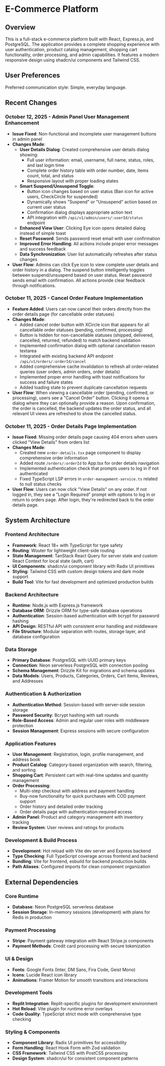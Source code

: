 # E-Commerce Platform

## Overview

This is a full-stack e-commerce platform built with React, Express.js, and PostgreSQL. The application provides a complete shopping experience with user authentication, product catalog management, shopping cart functionality, order processing, and admin capabilities. It features a modern responsive design using shadcn/ui components and Tailwind CSS.

## User Preferences

Preferred communication style: Simple, everyday language.

## Recent Changes

### October 12, 2025 - Admin Panel User Management Enhancement
- **Issue Fixed**: Non-functional and incomplete user management buttons in admin panel
- **Changes Made**:
  - **User Details Dialog**: Created comprehensive user details dialog showing:
    - Full user information: email, username, full name, status, roles, and last login time
    - Complete order history table with order number, date, items count, total, and status
    - Responsive layout with proper loading states
  - **Smart Suspend/Unsuspend Toggle**: 
    - Button icon changes based on user status (Ban icon for active users, CheckCircle for suspended)
    - Dynamically shows "Suspend" or "Unsuspend" action based on current user status
    - Confirmation dialog displays appropriate action text
    - API integration with `/api/v1/admin/users/:userId/status` endpoint
  - **Enhanced View User**: Clicking Eye icon opens detailed dialog instead of simple toast
  - **Reset Password**: Sends password reset email with user confirmation
  - **Improved Error Handling**: All actions include proper error messages and success feedback
  - **Data Synchronization**: User list automatically refreshes after status changes
- **User Flow**: Admins can click Eye icon to view complete user details and order history in a dialog. The suspend button intelligently toggles between suspend/unsuspend based on user status. Reset password sends email with confirmation. All actions provide clear feedback through notifications.

### October 11, 2025 - Cancel Order Feature Implementation
- **Feature Added**: Users can now cancel their orders directly from the order details page (for cancellable order statuses)
- **Changes Made**:
  - Added cancel order button with XCircle icon that appears for all cancellable order statuses (pending, confirmed, processing)
  - Button is hidden for non-cancellable statuses (shipped, delivered, cancelled, returned, refunded) to match backend validation
  - Implemented confirmation dialog with optional cancellation reason textarea
  - Integrated with existing backend API endpoint `/api/v1/orders/:orderId/cancel`
  - Added comprehensive cache invalidation to refresh all order-related queries (user orders, admin orders, order details)
  - Implemented proper error handling with toast notifications for success and failure states
  - Added loading state to prevent duplicate cancellation requests
- **User Flow**: When viewing a cancellable order (pending, confirmed, or processing), users see a "Cancel Order" button. Clicking it opens a dialog where they can optionally provide a reason. Upon confirmation, the order is cancelled, the backend updates the order status, and all relevant UI views are refreshed to show the cancelled status.

### October 11, 2025 - Order Details Page Implementation
- **Issue Fixed**: Missing order details page causing 404 errors when users clicked "View Details" from orders list
- **Changes Made**:
  - Created new `order-details.tsx` page component to display comprehensive order information
  - Added route `/orders/:orderId` to App.tsx for order details navigation
  - Implemented authentication check that prompts users to log in if not authenticated
  - Fixed TypeScript LSP errors in `order-management-service.ts` related to null status checks
- **User Flow**: Users can now click "View Details" on any order. If not logged in, they see a "Login Required" prompt with options to log in or return to orders page. After login, they're redirected back to the order details page.

## System Architecture

### Frontend Architecture
- **Framework**: React 18+ with TypeScript for type safety
- **Routing**: Wouter for lightweight client-side routing
- **State Management**: TanStack React Query for server state and custom React Context for local state (auth, cart)
- **UI Components**: shadcn/ui component library with Radix UI primitives
- **Styling**: Tailwind CSS with custom design tokens and dark mode support
- **Build Tool**: Vite for fast development and optimized production builds

### Backend Architecture
- **Runtime**: Node.js with Express.js framework
- **Database ORM**: Drizzle ORM for type-safe database operations
- **Authentication**: Session-based authentication with bcrypt for password hashing
- **API Design**: RESTful API with consistent error handling and middleware
- **File Structure**: Modular separation with routes, storage layer, and database configuration

### Data Storage
- **Primary Database**: PostgreSQL with UUID primary keys
- **Connection**: Neon serverless PostgreSQL with connection pooling
- **Schema Management**: Drizzle Kit for migrations and schema updates
- **Data Models**: Users, Products, Categories, Orders, Cart Items, Reviews, and Addresses

### Authentication & Authorization
- **Authentication Method**: Session-based with server-side session storage
- **Password Security**: Bcrypt hashing with salt rounds
- **Role-Based Access**: Admin and regular user roles with middleware protection
- **Session Management**: Express sessions with secure configuration

### Application Features
- **User Management**: Registration, login, profile management, and address book
- **Product Catalog**: Category-based organization with search, filtering, and sorting
- **Shopping Cart**: Persistent cart with real-time updates and quantity management
- **Order Processing**: 
  - Multi-step checkout with address and payment handling
  - Buy-now functionality for quick purchases with COD payment support
  - Order history and detailed order tracking
  - Order details page with authentication-required access
- **Admin Panel**: Product and category management with inventory tracking
- **Review System**: User reviews and ratings for products

### Development & Build Process
- **Development**: Hot reload with Vite dev server and Express backend
- **Type Checking**: Full TypeScript coverage across frontend and backend
- **Bundling**: Vite for frontend, esbuild for backend production builds
- **Path Aliases**: Configured imports for clean component organization

## External Dependencies

### Core Runtime
- **Database**: Neon PostgreSQL serverless database
- **Session Storage**: In-memory sessions (development) with plans for Redis in production

### Payment Processing
- **Stripe**: Payment gateway integration with React Stripe.js components
- **Payment Methods**: Credit card processing with secure tokenization

### UI & Design
- **Fonts**: Google Fonts (Inter, DM Sans, Fira Code, Geist Mono)
- **Icons**: Lucide React icon library
- **Animations**: Framer Motion for smooth transitions and interactions

### Development Tools
- **Replit Integration**: Replit-specific plugins for development environment
- **Hot Reload**: Vite plugin for runtime error overlays
- **Code Quality**: TypeScript strict mode with comprehensive type checking

### Styling & Components
- **Component Library**: Radix UI primitives for accessibility
- **Form Handling**: React Hook Form with Zod validation
- **CSS Framework**: Tailwind CSS with PostCSS processing
- **Design System**: shadcn/ui for consistent component patterns